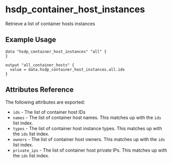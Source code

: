 # hsdp_container_host_instances

Retrieve a list of container hosts instances

## Example Usage

```hcl
data "hsdp_container_host_instances" "all" {
} 

output "all_container_hosts" {
  value = data.hsdp_container_host_instances.all.ids
}
```

## Attributes Reference

The following attributes are exported:

* `ids` -  The list of container host IDs
* `names` - The list of container host names. This matches up with the `ids` list index.
* `types` - The list of container host instance types. This matches up with the `ids` list index.
* `owners` - The list of container host owners. This matches up with the `ids` list index.
* `private_ips` - The list of container host private IPs. This matches up with the `ids` list index.
